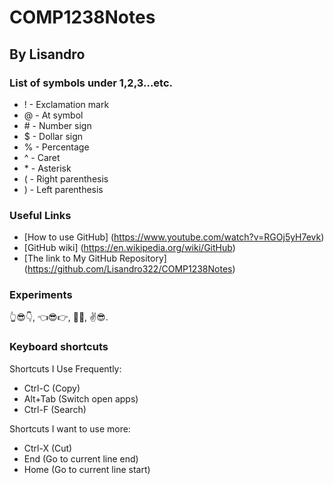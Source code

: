 # COMP1238Notes
## By Lisandro

### List of symbols under 1,2,3...etc.
- ! - Exclamation mark
- @ - At symbol
- \# - Number sign
- $ - Dollar sign
- % - Percentage
- ^ - Caret
- \* - Asterisk
- ( - Right parenthesis
- ) - Left parenthesis

### Useful Links 
 - [How to use GitHub] (https://www.youtube.com/watch?v=RGOj5yH7evk)
 - [GitHub wiki] (https://en.wikipedia.org/wiki/GitHub)
 - [The link to My GitHub Repository] (https://github.com/Lisandro322/COMP1238Notes)

### Experiments
👆😎👇,
👈😎👉,
👏😎,
✌️😎.

### Keyboard shortcuts
Shortcuts I Use Frequently:
- Ctrl-C (Copy)
- Alt+Tab (Switch open apps)
- Ctrl-F (Search)

Shortcuts I want to use more:
- Ctrl-X (Cut)
- End (Go to current line end)
- Home (Go to current line start)

